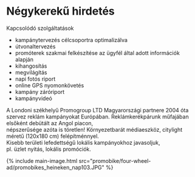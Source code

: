 # Négykerekű hirdetés

Kapcsolódó szolgáltatások

- kampánytervezés célcsoportra optimalizálva
- útvonaltervezés
- promóterek szakmai felkészítése az ügyfél által adott információk alapján
- kihangosítás
- megvilágítás
- napi fotós riport
- online GPS nyomonkövetés
- kampány záróriport
- kampányvideó

A Londoni székhelyű Promogroup LTD Magyarországi partnere 2004 óta
<br />
szervez reklám kampányokat Európában.
Reklámkerékpárunk műfajában elsőként debütált az Angol piacon,
<br />
népszerűsége azóta is töretlen!
Környezetbarát médiaeszköz, citylight méretű (120x180 cm) felépítménnyel.
<br />
Kisebb területi lefedettségű lokális kampányokhoz javasoljuk,
<br />
pl. üzlet nyitás, lokális promóciók.

{% include main-image.html src="promobike/four-wheel-ad/promobikes_heineken_nap103.JPG" %}
